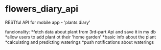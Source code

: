 # flowers_diary_api
RESTful API for mobile app - 'plants diary'

funcionality:
*fetch data about plant from 3rd-part Api and save it in my db
*allow users to add plant ot their 'home garden'
 *basic info about the plant
 *calculating and predicting waterings
 *push notifications about waterings
  
